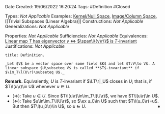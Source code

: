 <br />
<br />

Date Created: 19/06/2022 16:20:24
Tags: #Definition #Closed

Types: _Not Applicable_
Examples: [Kernel/Null Space](Kernel;%20Null%20Space.md), [Image/Column Space](Image;%20Column%20Space.md), [[Trivial Subspaces (Linear Algebra)]]
Constructions: _Not Applicable_
Generalizations: _Not Applicable_

Properties: _Not Applicable_
Sufficiencies: _Not Applicable_
Equivalences: [Linear map $T$ has eigenvector $v$ $\Leftrightarrow$ $\span\l\{v\r\}$ is $T$-invariant](Eigenvector%20iff%20span%20is%20invariant%20under%20linear%20map.md)
Justifications: _Not Applicable_

``` ad-Definition
title: Definition.

_Let $V$ be a vector space over some field $K$ and let $T:V\to V$. A linear subspace $U\subseteq V$ is called **$T$-invariant** if $\im_T\l(U\r)\subseteq U$._

```

**Remark.** Equivalently, $U$ is $T$-invariant if $\l.T\r|_U$ closes in $U$; that is, if $T\l(u\r)\in U$ whenever $u\in U$.
* ($\Rightarrow$): Take $u\in U$. Since $T\l(u\r)\in\im_T\l(U\r)$, we have $T\l(u\r)\in U$.
* ($\Leftarrow$): Take $u\in\im_T\l(U\r)$, so $\ex u_0\in U$ such that $T\l(u_0\r)=u$. But then $T\l(u_0\r)\in U$, so $u\in U$.<span style="float:right;">$\blacklozenge$</span>
